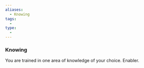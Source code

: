 ```yaml
---
aliases:
  - Knowing
tags:
  - 
type:
  - 
---
```

### Knowing

You are trained in one area of knowledge of your choice. Enabler.